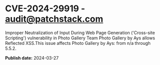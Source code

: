 # CVE-2024-29919 - audit@patchstack.com

Improper Neutralization of Input During Web Page Generation ('Cross-site Scripting') vulnerability in Photo Gallery Team Photo Gallery by Ays allows Reflected XSS.This issue affects Photo Gallery by Ays: from n/a through 5.5.2.



**Publish date:** 2024-03-27
